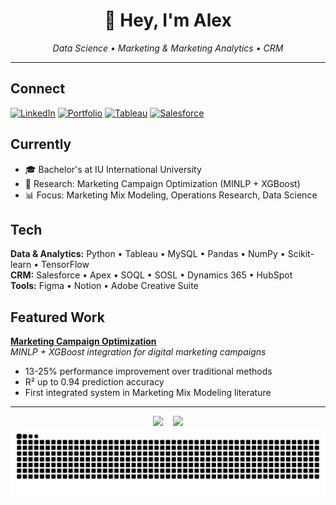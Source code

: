 <div align="center">
  <h1>👋 Hey, I'm Alex</h1>
  <p><em>Data Science • Marketing & Marketing Analytics • CRM </em></p>
</div>

---

## Connect
[![LinkedIn](https://img.shields.io/badge/LinkedIn-0077B5?style=flat&logo=linkedin&logoColor=white)](https://linkedin.com/in/alexandru-constantinescu-6a18b6117) 
[![Portfolio](https://img.shields.io/badge/Portfolio-000000?style=flat&logo=notion&logoColor=white)](https://tasteful-motion-cd2.notion.site/Personal-Portfolio-1a406ad0ff588011968af249d03977aa)
[![Tableau](https://img.shields.io/badge/Tableau-E97627?style=flat&logo=tableau&logoColor=white)](https://public.tableau.com/app/profile/alexandru.constantinescu/vizzes)
[![Salesforce](https://img.shields.io/badge/Salesforce-00D4FF?style=flat&logo=salesforce&logoColor=white)](https://www.salesforce.com/trailblazer/t4crg37sruwolpvswk)

## Currently
- 🎓 Bachelor's at IU International University
- 🔬 Research: Marketing Campaign Optimization (MINLP + XGBoost)
- 📊 Focus: Marketing Mix Modeling, Operations Research, Data Science

## Tech
**Data & Analytics:** Python • Tableau • MySQL • Pandas • NumPy • Scikit-learn • TensorFlow  
**CRM:** Salesforce • Apex • SOQL • SOSL • Dynamics 365 • HubSpot  
**Tools:** Figma • Notion • Adobe Creative Suite

## Featured Work
**[Marketing Campaign Optimization](https://github.com/Meah01/marketing-campaign-optimization-minlp-xgboost)**  
*MINLP + XGBoost integration for digital marketing campaigns*
- 13-25% performance improvement over traditional methods
- R² up to 0.94 prediction accuracy
- First integrated system in Marketing Mix Modeling literature

---

<div align="center">
  <img src="https://github-readme-stats.vercel.app/api?username=Meah01&show_icons=true&theme=dark&hide_border=true" />
  &nbsp;&nbsp;
  <img src="https://github-readme-stats.vercel.app/api/top-langs/?username=Meah01&layout=compact&theme=dark&hide_border=true" />
</div>

<div align="center">
  <picture>
    <source media="(prefers-color-scheme: dark)" srcset="https://raw.githubusercontent.com/Meah01/Meah01/output/github-contribution-grid-snake-dark.svg">
    <source media="(prefers-color-scheme: light)" srcset="https://raw.githubusercontent.com/Meah01/Meah01/output/github-contribution-grid-snake.svg">
    <img alt="github contribution grid snake animation" src="https://raw.githubusercontent.com/Meah01/Meah01/output/github-contribution-grid-snake.svg">
  </picture>
</div>
